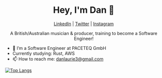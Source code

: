 <h1 align="center">Hey, I'm Dan 👋</h1>
<p align="center">
  <a href="https://www.linkedin.com/in/danlaurie98/">LinkedIn</a> |
  <a href="https://twitter.com/DanLaurie1">Twitter</a> |
  <a href="https://www.instagram.com/dan.laurie/?hl=en">Instagram</a>
</p>

<p align="center">A British/Australian musician & producer, training to become a Software Engineer!</p>

- 🏁    I’m a Software Engineer at PACETEQ GmbH
- Currently studying: Rust, AWS
- 📫    How to reach me: danlaurie3@gmail.com

[![Top Langs](https://github-readme-stats.vercel.app/api/top-langs/?username=dan-laurie&show_icons=true&theme=radical)
](https://github.com/anuraghazra/github-readme-stats)


